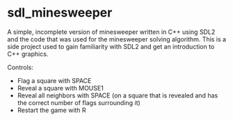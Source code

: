 # sdl_minesweeper

A simple, incomplete version of minesweeper written in C++ using SDL2 and the code that was used for the minesweeper solving algorithm. This is a side project used to gain familiarity with SDL2 and get an introduction to C++ graphics.

Controls:
- Flag a square with SPACE
- Reveal a square with MOUSE1
- Reveal all neighbors with SPACE (on a square that is revealed and has the correct number of flags surrounding it)
- Restart the game with R
